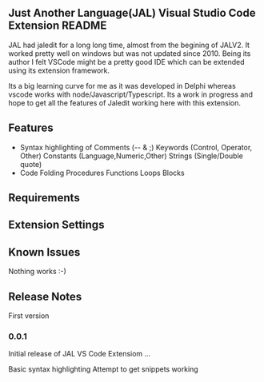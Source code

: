 ## Just Another Language(JAL) Visual Studio Code Extension README

JAL had jaledit for a long long time, almost from the begining of JALV2. It worked pretty well on windows but was not updated since 2010.
Being its author I felt VSCode might be a pretty good IDE which can be extended using its  extension framework.

Its a big learning curve for me as it was developed in Delphi whereas vscode works with node/Javascript/Typescript.
Its a work in progress and hope to get all the features of Jaledit working here with this extension.


## Features
* Syntax highlighting of
    Comments (-- & ;)
    Keywords (Control, Operator, Other)
    Constants (Language,Numeric,Other)
    Strings (Single/Double quote)
* Code Folding
    Procedures
    Functions
    Loops
    Blocks



## Requirements


## Extension Settings


## Known Issues

Nothing works :-)

## Release Notes

First version

### 0.0.1

Initial release of JAL VS Code Extensiom ...

Basic syntax highlighting
Attempt to get snippets working
